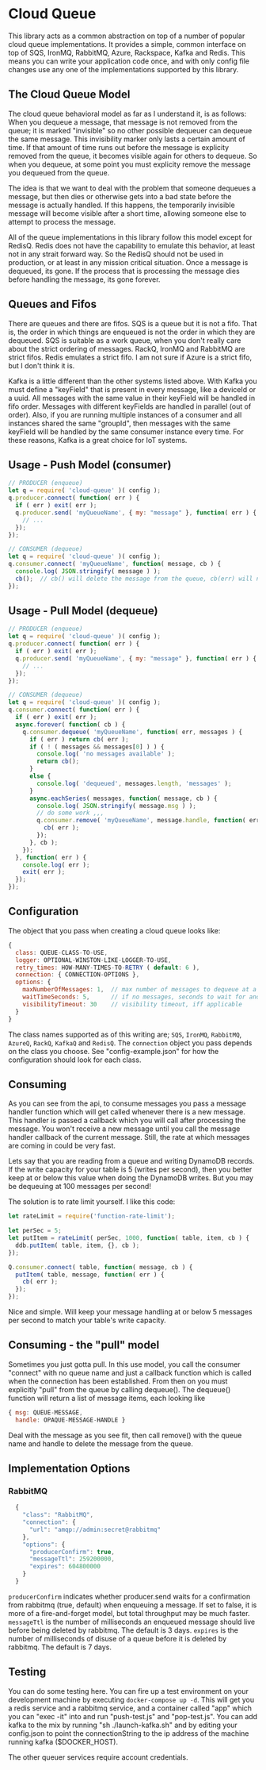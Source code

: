 # Cloud Queue

This library acts as a common abstraction on top of a number of popular cloud queue
implementations.  It provides a simple, common interface on top of SQS, IronMQ, RabbitMQ,
Azure, Rackspace, Kafka and Redis.  This means you can write your application code once, and with only config
file changes use any one of the implementations supported by this library.

## The Cloud Queue Model

The cloud queue behavioral model as far as I understand it, is as follows:  When you dequeue a message,
that message is not removed from the queue; it is marked "invisible" so no other possible dequeuer can
dequeue the same message.  This invisibility marker only lasts a certain amount of time.  If that amount
of time runs out before the message is explicity removed from the queue, it becomes visible again for
others to dequeue.  So when you dequeue, at some point you must explicity remove the message you
dequeued from the queue.

The idea is that we want to deal with the problem that someone dequeues a message, but then dies or otherwise
gets into a bad state before the message is actually handled.  If this happens, the temporarily invisible message
will become visible after a short time, allowing someone else to attempt to process the message.

All of the queue implementations in this library follow this model except for RedisQ.  Redis does not have the
capability to emulate this behavior, at least not in any strait forward way.  So the RedisQ should not be used in
production, or at least in any mission critical situation.  Once a message is dequeued, its gone.  If the process
that is processing the message dies before handling the message, its gone forever.

## Queues and Fifos

There are queues and there are fifos.  SQS is a queue but it is not a fifo.  That is, the order in
which things are enqueued is not the order in which they are dequeued.  SQS is suitable as a work queue,
when you don't really care about the strict ordering of messages.  RackQ, IronMQ and RabbitMQ are strict fifos.
Redis emulates a strict fifo.  I am not sure if Azure is a strict fifo, but I don't think it is.

Kafka is a little different than the other systems listed above.  With Kafka you must define a "keyField"
that is present in every message, like a deviceId or a uuid.  All messages with the same value in their keyField
will be handled in fifo order.  Messages with different keyFields are handled in parallel (out of order).  Also,
if you are running multiple instances of a consumer and all instances shared the same "groupId", then messages
with the same keyField will be handled by the same consumer instance every time.  For these reasons, Kafka
is a great choice for IoT systems.

## Usage - Push Model (consumer)

```javascript
// PRODUCER (enqueue)
let q = require( 'cloud-queue' )( config );
q.producer.connect( function( err ) {
  if ( err ) exit( err );
  q.producer.send( 'myQueueName', { my: "message" }, function( err ) {
    // ...
  });
});

// CONSUMER (dequeue)
let q = require( 'cloud-queue' )( config );
q.consumer.connect( 'myQueueName', function( message, cb ) {
  console.log( JSON.stringify( message ) );
  cb();  // cb() will delete the message from the queue, cb(err) will not.
});
```

## Usage - Pull Model (dequeue)

```javascript
// PRODUCER (enqueue)
let q = require( 'cloud-queue' )( config );
q.producer.connect( function( err ) {
  if ( err ) exit( err );
  q.producer.send( 'myQueueName', { my: "message" }, function( err ) {
    // ...
  });
});

// CONSUMER (dequeue)
let q = require( 'cloud-queue' )( config );
q.consumer.connect( function( err ) {
  if ( err ) exit( err );
  async.forever( function( cb ) {
    q.consumer.dequeue( 'myQueueName', function( err, messages ) {
      if ( err ) return cb( err );
      if ( ! ( messages && messages[0] ) ) {
        console.log( 'no messages available' );
        return cb();
      }
      else {
        console.log( 'dequeued', messages.length, 'messages' );
      }
      async.eachSeries( messages, function( message, cb ) {
        console.log( JSON.stringify( message.msg ) );
        // do some work ,,,
        q.consumer.remove( 'myQueueName', message.handle, function( err ) {
          cb( err );
        });
      }, cb );
    });
  }, function( err ) {
    console.log( err );
    exit( err );
  });
});
```

## Configuration

The object that you pass when creating a cloud queue looks like:

```javascript
{
  class: QUEUE-CLASS-TO-USE,
  logger: OPTIONAL-WINSTON-LIKE-LOGGER-TO-USE,
  retry_times: HOW-MANY-TIMES-TO-RETRY ( default: 6 ),
  connection: { CONNECTION-OPTIONS },
  options: {
    maxNumberOfMessages: 1,  // max number of messages to dequeue at a time
    waitTimeSeconds: 5,      // if no messages, seconds to wait for another poll
    visibilityTimeout: 30    // visibility timeout, iff applicable
  }
}
```

The class names supported as of this writing are; `SQS`, `IronMQ`, `RabbitMQ`, `AzureQ`, `RackQ`,
`KafkaQ` and `RedisQ`.
The `connection` object you pass depends on the class you choose.  See "config-example.json" for
how the configuration should look for each class.

## Consuming 

As you can see from the api, to consume messages you pass a message handler function which
will get called whenever there is a new message.  This handler is passed a callback which you will
call after processing the message.  You won't receive a new message until you call the message
handler callback of the current message.  Still, the rate at which messages are coming in could
be very fast.

Lets say that you are reading from a queue and writing DynamoDB records.  If the write capacity for
your table is 5 (writes per second), then you better keep at or below this value when doing the
DynamoDB writes.  But you may be dequeuing at 100 messages per second!

The solution is to rate limit yourself.  I like this code:

```javascript
let rateLimit = require('function-rate-limit');

let perSec = 5;
let putItem = rateLimit( perSec, 1000, function( table, item, cb ) {
  ddb.putItem( table, item, {}, cb );
});

Q.consumer.connect( table, function( message, cb ) {
  putItem( table, message, function( err ) {
    cb( err );
  });
});
```

Nice and simple.  Will keep your message handling at or below 5 messages per second to match your
table's write capacity.

## Consuming - the "pull" model

Sometimes you just gotta pull.  In this use model, you call the consumer "connect" with no queue name and just
a callback function which is called when the connection has been established.  From then on you must explicitly
"pull" from the queue by calling dequeue().  The dequeue() function will return a list of message items, each
looking like

```javascript
{ msg: QUEUE-MESSAGE,
  handle: OPAQUE-MESSAGE-HANDLE }
```

Deal with the message as you see fit, then call remove() with the queue name and handle to delete the
message from the queue.

## Implementation Options

### RabbitMQ

```javascript
  {
    "class": "RabbitMQ",
    "connection": {
      "url": "amqp://admin:secret@rabbitmq"
    },
    "options": {
      "producerConfirm": true,
      "messageTtl": 259200000,
      "expires": 604800000
    }
  }
```

`producerConfirm` indicates whether producer.send waits for a confirmation from rabbitmq (true, default) when
enqueuing a message.  If set to false, it is more of a fire-and-forget model, but total throughput may be much faster.
`messageTtl` is the number of milliseconds an enqueued message should live before being deleted by rabbitmq.  The
default is 3 days.  `expires` is the number of milliseconds of disuse of a queue before it is deleted by rabbitmq.
The default is 7 days.

## Testing

You can do some testing here.  You can fire up a test environment on your development machine by
executing `docker-compose up -d`.  This will get you a redis service and a rabbitmq service, and
a container called "app" which you can "exec -it" into and run "push-test.js" and "pop-test.js".
You can add kafka to the mix by running "sh ./launch-kafka.sh" and by editing your config.json to
point the connectionString to the ip address of the machine running kafka ($DOCKER_HOST).

The other queuer services require account credentials.

